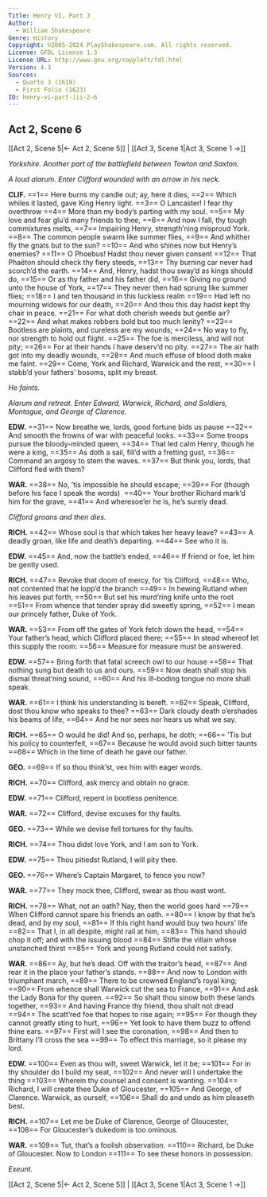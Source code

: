 ```yaml
---
Title: Henry VI, Part 3
Author: 
  - William Shakespeare
Genre: History
Copyright: ©2005-2024 PlayShakespeare.com. All rights reserved.
License: GFDL License 1.3
License URL: http://www.gnu.org/copyleft/fdl.html
Version: 4.3
Sources:
  - Quarto 3 (1619)
  - First Folio (1623)
ID: henry-vi-part-iii-2-6
---
```


## Act 2, Scene 6
[[Act 2, Scene 5|← Act 2, Scene 5]] | [[Act 3, Scene 1|Act 3, Scene 1 →]]

*Yorkshire. Another part of the battlefield between Towton and Saxton.*

*A loud alarum. Enter Clifford wounded with an arrow in his neck.*

**CLIF.**
==1== Here burns my candle out; ay, here it dies,
==2== Which whiles it lasted, gave King Henry light.
==3== O Lancaster! I fear thy overthrow
==4== More than my body’s parting with my soul.
==5== My love and fear glu’d many friends to thee,
==6== And now I fall, thy tough commixtures melts,
==7== Impairing Henry, strength’ning misproud York.
==8== The common people swarm like summer flies,
==9== And whither fly the gnats but to the sun?
==10== And who shines now but Henry’s enemies?
==11== O Phoebus! Hadst thou never given consent
==12== That Phaëton should check thy fiery steeds,
==13== Thy burning car never had scorch’d the earth.
==14== And, Henry, hadst thou sway’d as kings should do,
==15== Or as thy father and his father did,
==16== Giving no ground unto the house of York,
==17== They never then had sprung like summer flies;
==18== I and ten thousand in this luckless realm
==19== Had left no mourning widows for our death,
==20== And thou this day hadst kept thy chair in peace.
==21== For what doth cherish weeds but gentle air?
==22== And what makes robbers bold but too much lenity?
==23== Bootless are plaints, and cureless are my wounds;
==24== No way to fly, nor strength to hold out flight.
==25== The foe is merciless, and will not pity;
==26== For at their hands I have deserv’d no pity.
==27== The air hath got into my deadly wounds,
==28== And much effuse of blood doth make me faint.
==29== Come, York and Richard, Warwick and the rest,
==30== I stabb’d your fathers’ bosoms, split my breast.

*He faints.*

*Alarum and retreat. Enter Edward, Warwick, Richard, and Soldiers, Montague, and George of Clarence.*

**EDW.**
==31== Now breathe we, lords, good fortune bids us pause
==32== And smooth the frowns of war with peaceful looks.
==33== Some troops pursue the bloody-minded queen,
==34== That led calm Henry, though he were a king,
==35== As doth a sail, fill’d with a fretting gust,
==36== Command an argosy to stem the waves.
==37== But think you, lords, that Clifford fled with them?

**WAR.**
==38== No, ’tis impossible he should escape;
==39== For (though before his face I speak the words) 
==40== Your brother Richard mark’d him for the grave,
==41== And wheresoe’er he is, he’s surely dead.

*Clifford groans and then dies.*

**RICH.**
==42== Whose soul is that which takes her heavy leave?
==43== A deadly groan, like life and death’s departing.
==44== See who it is.

**EDW.**
==45== And, now the battle’s ended,
==46== If friend or foe, let him be gently used.

**RICH.**
==47== Revoke that doom of mercy, for ’tis Clifford,
==48== Who, not contented that he lopp’d the branch
==49== In hewing Rutland when his leaves put forth,
==50== But set his murd’ring knife unto the root
==51== From whence that tender spray did sweetly spring,
==52== I mean our princely father, Duke of York.

**WAR.**
==53== From off the gates of York fetch down the head,
==54== Your father’s head, which Clifford placed there;
==55== In stead whereof let this supply the room:
==56== Measure for measure must be answered.

**EDW.**
==57== Bring forth that fatal screech owl to our house
==58== That nothing sung but death to us and ours.
==59== Now death shall stop his dismal threat’ning sound,
==60== And his ill-boding tongue no more shall speak.

**WAR.**
==61== I think his understanding is bereft.
==62== Speak, Clifford, dost thou know who speaks to thee?
==63== Dark cloudy death o’ershades his beams of life,
==64== And he nor sees nor hears us what we say.

**RICH.**
==65== O would he did! And so, perhaps, he doth;
==66== ’Tis but his policy to counterfeit,
==67== Because he would avoid such bitter taunts
==68== Which in the time of death he gave our father.

**GEO.**
==69== If so thou think’st, vex him with eager words.

**RICH.**
==70== Clifford, ask mercy and obtain no grace.

**EDW.**
==71== Clifford, repent in bootless penitence.

**WAR.**
==72== Clifford, devise excuses for thy faults.

**GEO.**
==73== While we devise fell tortures for thy faults.

**RICH.**
==74== Thou didst love York, and I am son to York.

**EDW.**
==75== Thou pitiedst Rutland, I will pity thee.

**GEO.**
==76== Where’s Captain Margaret, to fence you now?

**WAR.**
==77== They mock thee, Clifford, swear as thou wast wont.

**RICH.**
==78== What, not an oath? Nay, then the world goes hard
==79== When Clifford cannot spare his friends an oath.
==80== I know by that he’s dead, and by my soul,
==81== If this right hand would buy two hours’ life
==82== That I, in all despite, might rail at him,
==83== This hand should chop it off; and with the issuing blood
==84== Stifle the villain whose unstanched thirst
==85== York and young Rutland could not satisfy.

**WAR.**
==86== Ay, but he’s dead. Off with the traitor’s head,
==87== And rear it in the place your father’s stands.
==88== And now to London with triumphant march,
==89== There to be crowned England’s royal king;
==90== From whence shall Warwick cut the sea to France,
==91== And ask the Lady Bona for thy queen.
==92== So shalt thou sinow both these lands together,
==93== And having France thy friend, thou shalt not dread
==94== The scatt’red foe that hopes to rise again;
==95== For though they cannot greatly sting to hurt,
==96== Yet look to have them buzz to offend thine ears.
==97== First will I see the coronation,
==98== And then to Brittany I’ll cross the sea
==99== To effect this marriage, so it please my lord.

**EDW.**
==100== Even as thou wilt, sweet Warwick, let it be;
==101== For in thy shoulder do I build my seat,
==102== And never will I undertake the thing
==103== Wherein thy counsel and consent is wanting.
==104== Richard, I will create thee Duke of Gloucester,
==105== And George, of Clarence. Warwick, as ourself,
==106== Shall do and undo as him pleaseth best.

**RICH.**
==107== Let me be Duke of Clarence, George of Gloucester,
==108== For Gloucester’s dukedom is too ominous.

**WAR.**
==109== Tut, that’s a foolish observation.
==110== Richard, be Duke of Gloucester. Now to London
==111== To see these honors in possession.

*Exeunt.*

[[Act 2, Scene 5|← Act 2, Scene 5]] | [[Act 3, Scene 1|Act 3, Scene 1 →]]